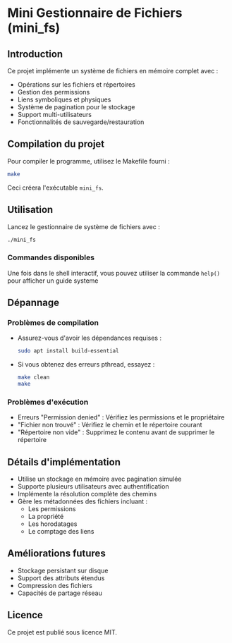 # Mini Gestionnaire de Fichiers (mini_fs)

## Introduction

Ce projet implémente un système de fichiers en mémoire complet avec :
- Opérations sur les fichiers et répertoires
- Gestion des permissions
- Liens symboliques et physiques
- Système de pagination pour le stockage
- Support multi-utilisateurs
- Fonctionnalités de sauvegarde/restauration

## Compilation du projet

Pour compiler le programme, utilisez le Makefile fourni :

```bash
make
```

Ceci créera l'exécutable `mini_fs`.

## Utilisation

Lancez le gestionnaire de système de fichiers avec :

```bash
./mini_fs
```

### Commandes disponibles

Une fois dans le shell interactif, vous pouvez utiliser la commande ```help()``` pour afficher un guide systeme

## Dépannage

### Problèmes de compilation
- Assurez-vous d'avoir les dépendances requises :
  ```bash
  sudo apt install build-essential
  ```
- Si vous obtenez des erreurs pthread, essayez :
  ```bash
  make clean
  make
  ```

### Problèmes d'exécution
- Erreurs "Permission denied" : Vérifiez les permissions et le propriétaire
- "Fichier non trouvé" : Vérifiez le chemin et le répertoire courant
- "Répertoire non vide" : Supprimez le contenu avant de supprimer le répertoire

## Détails d'implémentation

- Utilise un stockage en mémoire avec pagination simulée
- Supporte plusieurs utilisateurs avec authentification
- Implémente la résolution complète des chemins
- Gère les métadonnées des fichiers incluant :
  - Les permissions
  - La propriété
  - Les horodatages
  - Le comptage des liens

## Améliorations futures

- Stockage persistant sur disque
- Support des attributs étendus
- Compression des fichiers
- Capacités de partage réseau

## Licence

Ce projet est publié sous licence MIT.
